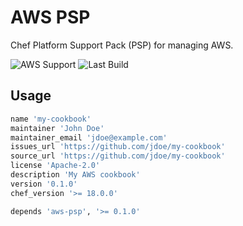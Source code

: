 # AWS PSP

Chef Platform Support Pack (PSP) for managing AWS.

![AWS Support](https://img.shields.io/badge/AWS%20Resources-605-orange)
![Last Build](https://img.shields.io/badge/Last%20build-20221214-grey)

## Usage

```ruby
name 'my-cookbook'
maintainer 'John Doe'
maintainer_email 'jdoe@example.com'
issues_url 'https://github.com/jdoe/my-cookbook'
source_url 'https://github.com/jdoe/my-cookbook'
license 'Apache-2.0'
description 'My AWS cookbook'
version '0.1.0'
chef_version '>= 18.0.0'

depends 'aws-psp', '>= 0.1.0'
```
